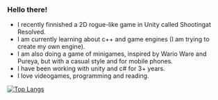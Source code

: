 <h3>Hello there!</h3>

- I recently finnished a 2D rogue-like game in Unity called Shootingat Resolved.
- I am currently learning about c++ and game engines (I am trying to create my own engine).
- I am also doing a game of minigames, inspired by Wario Ware and Pureya, but with a casual style and for mobile phones.
- I have been working with unity and c# for 3+ years.
- I love videogames, programming and reading.

[![Top Langs](https://github-readme-stats.vercel.app/api/top-langs/?username=Thelario&theme=radical&hide=ShaderLab&hide=JupyterNotebook)](https://github.com/anuraghazra/github-readme-stats)

